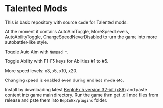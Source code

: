 # Talented Mods

This is basic repository with source code for Talented mods.

At the moment it contains AutoAimToggle, MoreSpeedLevels, AutoAbilityToggle, ChangeSpeedNeverDisabled to turn the game into more autobattler-like style.

Toggle Auto Aim with `Numpad *`.

Toggle Ability with F1-F5 keys for Abilities #1 to #5.

More speed levels: x3, x5, x10, x20.

Changing speed is enabled even during endless mode etc.

Install by downloading latest [BepInEx 5 version 32-bit (x86)](https://github.com/BepInEx/BepInEx/releases/download/v5.4.23.3/BepInEx_win_x86_5.4.23.3.zip) and paste content into game main directory. Run the game then get .dll mod files from release and pste them into `BepInEx/plugins` folder.